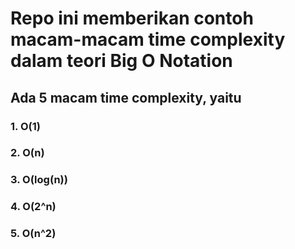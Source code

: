 # Repo ini memberikan contoh macam-macam time complexity dalam teori Big O Notation

## Ada 5 macam time complexity, yaitu

### 1. O(1)

### 2. O(n)

### 3. O(log(n))

### 4. O(2^n)

### 5. O(n^2)
